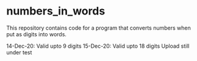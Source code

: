 # numbers_in_words
This repository contains code for a program that converts numbers when put as digits into words.

14-Dec-20: 
  Valid upto 9 digits
15-Dec-20:
  Valid upto 18 digits
  Upload still under test
